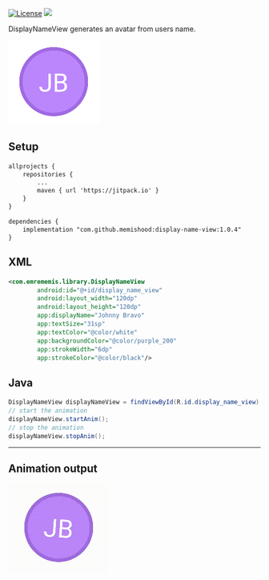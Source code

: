 [![License](https://img.shields.io/badge/License-MIT-yellow.svg)](https://raw.githubusercontent.com/memishood/display-name-view/master/LICENSE)
[![](https://jitpack.io/v/memishood/display-name-view.svg)](https://jitpack.io/#memishood/display-name-view)
<p>DisplayNameView generates an avatar from users name.</p>
<img src="https://github.com/memishood/display-name-view/blob/master/art/display_name_view.png">

## Setup
```
allprojects {
    repositories {
        ...
        maven { url 'https://jitpack.io' }
    }
}
```
```
dependencies {
    implementation "com.github.memishood:display-name-view:1.0.4"
}
```

## XML

```xml
<com.emrememis.library.DisplayNameView
        android:id="@+id/display_name_view"
        android:layout_width="120dp"
        android:layout_height="120dp"
        app:displayName="Johnny Bravo"
        app:textSize="31sp"
        app:textColor="@color/white"
        app:backgroundColor="@color/purple_200"
        app:strokeWidth="6dp"
        app:strokeColor="@color/black"/>
```
## Java

```java  
DisplayNameView displayNameView = findViewById(R.id.display_name_view);
// start the animation
displayNameView.startAnim();
// stop the animation
displayNameView.stopAnim();
```
-------------------
## Animation output
<img src="https://github.com/memishood/display-name-view/blob/master/art/display_name_view.gif">